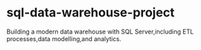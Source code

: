 # sql-data-warehouse-project
Building a modern data warehouse with SQL Server,including ETL processes,data modelling,and analytics.
